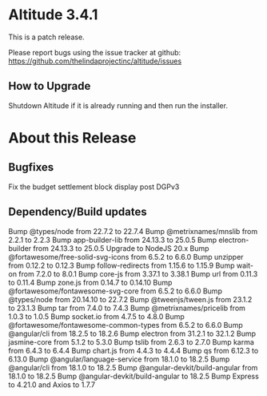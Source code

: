 # Altitude 3.4.1

This is a patch release.

Please report bugs using the issue tracker at github: https://github.com/thelindaprojectinc/altitude/issues

## How to Upgrade
Shutdown Altitude if it is already running and then run the installer.

# About this Release

## Bugfixes
Fix the budget settlement block display post DGPv3

## Dependency/Build updates

Bump @types/node from 22.7.2 to 22.7.4
Bump @metrixnames/mnslib from 2.2.1 to 2.2.3
Bump app-builder-lib from 24.13.3 to 25.0.5
Bump electron-builder from 24.13.3 to 25.0.5
Upgrade to NodeJS 20.x
Bump @fortawesome/free-solid-svg-icons from 6.5.2 to 6.6.0
Bump unzipper from 0.12.2 to 0.12.3
Bump follow-redirects from 1.15.6 to 1.15.9
Bump wait-on from 7.2.0 to 8.0.1
Bump core-js from 3.37.1 to 3.38.1
Bump url from 0.11.3 to 0.11.4
Bump zone.js from 0.14.7 to 0.14.10
Bump @fortawesome/fontawesome-svg-core from 6.5.2 to 6.6.0
Bump @types/node from 20.14.10 to 22.7.2
Bump @tweenjs/tween.js from 23.1.2 to 23.1.3
Bump tar from 7.4.0 to 7.4.3
Bump @metrixnames/pricelib from 1.0.3 to 1.0.5
Bump socket.io from 4.7.5 to 4.8.0
Bump @fortawesome/fontawesome-common-types from 6.5.2 to 6.6.0
Bump @angular/cli from 18.2.5 to 18.2.6
Bump electron from 31.2.1 to 32.1.2
Bump jasmine-core from 5.1.2 to 5.3.0
Bump tslib from 2.6.3 to 2.7.0
Bump karma from 6.4.3 to 6.4.4
Bump chart.js from 4.4.3 to 4.4.4
Bump qs from 6.12.3 to 6.13.0
Bump @angular/language-service from 18.1.0 to 18.2.5
Bump @angular/cli from 18.1.0 to 18.2.5
Bump @angular-devkit/build-angular from 18.1.0 to 18.2.5
Bump @angular-devkit/build-angular to 18.2.5
Bump Express to 4.21.0 and Axios to 1.7.7
